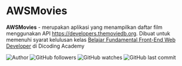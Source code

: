 # AWSMovies

**AWSMovies** -  merupakan aplikasi yang menampilkan daftar film menggunakan API https://developers.themoviedb.org. Dibuat untuk memenuhi syarat kelulusan kelas [Belajar Fundamental Front-End Web Developer](https://www.dicoding.com/academies/163) di Dicoding Academy

![Author](https://img.shields.io/badge/made%20by-Ardywsptr-blue)
![GitHub followers](https://img.shields.io/github/followers/Ardywsptr?style=social)
![GitHub watches](https://img.shields.io/github/stars/Ardywsptr/AWSMovies_Submission-Fundamental-Front-End-Web-Developer?style=social)
![GitHub last commit](https://img.shields.io/github/last-commit/Ardywsptr/AWSMovies_Submission-Fundamental-Front-End-Web-Developer)

